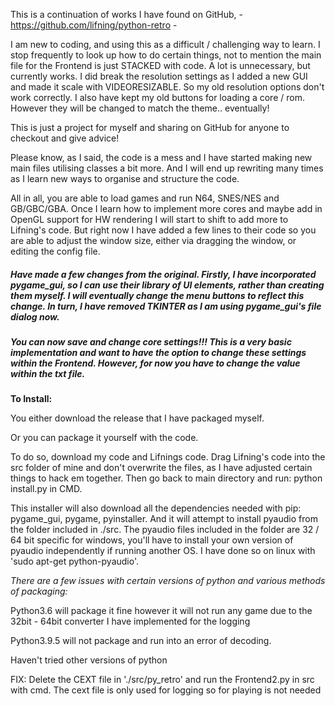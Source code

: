 This is a continuation of works I have found on GitHub, - https://github.com/lifning/python-retro -

I am new to coding, and using this as a difficult / challenging way to learn. I stop frequently to look up how to do certain things, not to mention the main file for the Frontend is just STACKED with code. A lot is unnecessary, but currently works. I did break the resolution settings as I added a new GUI and made it scale with VIDEORESIZABLE. So my old resolution options don't work correctly. I also have kept my old buttons for loading a core / rom. However they will be changed to match the theme.. eventually!

This is just a project for myself and sharing on GitHub for anyone to checkout and give advice!

Please know, as I said, the code is a mess and I have started making new main files utilising classes a bit more. And I will end up rewriting many times as I learn new ways to organise and structure the code.

All in all, you are able to load games and run N64, SNES/NES and GB/GBC/GBA. Once I learn how to implement more cores and maybe add in OpenGL support for HW rendering I will start to shift to add more to Lifning's code. But right now I have added a few lines to their code so you are able to adjust the window size, either via dragging the window, or editing the config file.

##### Have made a few changes from the original. Firstly, I have incorporated pygame_gui, so I can use their library of UI elements, rather than creating them myself. I will eventually change the menu buttons to reflect this change. In turn, I have removed TKINTER as I am using pygame_gui's file dialog now.

##### You can now save and change core settings!!! This is a very basic implementation and want to have the option to change these settings within the Frontend. However, for now you have to change the value within the txt file.




**To Install:**

You either download the release that I have packaged myself.

Or you can package it yourself with the code.

To do so, download my code and Lifnings code. Drag Lifning's code into the src folder of mine and don't overwrite the files, as I have adjusted certain things to hack em together. Then go back to main directory and run: python install.py in CMD.

This installer will also download all the dependencies needed with pip: pygame_gui, pygame, pyinstaller. And it will attempt to install pyaudio from the folder included in ./src. The pyaudio files included in the folder are 32 / 64 bit specific for windows, you'll have to install your own version of pyaudio independently if running another OS. I have done so on linux with 'sudo apt-get python-pyaudio'.

_There are a few issues with certain versions of python and various methods of packaging:_

Python3.6 will package it fine however it will not run any game due to the 32bit - 64bit converter I have implemented for the logging

Python3.9.5 will not package and run into an error of decoding. 

Haven't tried other versions of python

FIX: Delete the CEXT file in './src/py_retro' and run the Frontend2.py in src with cmd. The cext file is only used for logging so for playing is not needed
